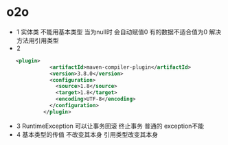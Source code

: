 # o2o
- 1 实体类 不能用基本类型  当为null时 会自动赋值0 有的数据不适合值为0   解决方法用引用类型
- 2 
 ```xml
    <plugin>
               <artifactId>maven-compiler-plugin</artifactId>
               <version>3.8.0</version>
               <configuration>
                 <source>1.8</source>
                 <target>1.8</target>
                 <encoding>UTF-8</encoding>
               </configuration>
             </plugin>
  ```
   
 - 3 RuntimeException 可以让事务回滚 终止事务 普通的 exception不能
 - 4 基本类型的传值 不改变其本身  引用类型改变其本身